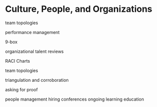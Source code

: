 # Culture, People, and Organizations

team topologies

performance management

9-box

organizational talent reviews

RACI Charts

team topologies

triangulation and corroboration

asking for proof

people management
hiring
conferences
ongoing learning
education
